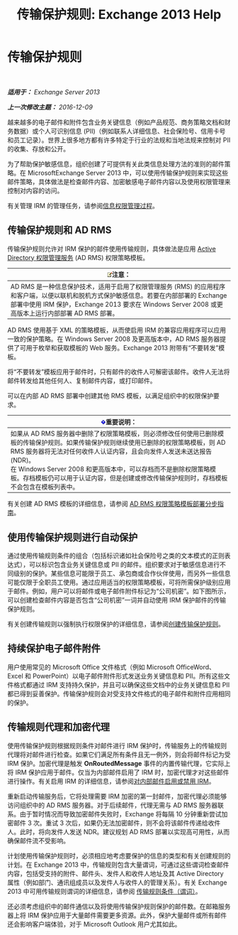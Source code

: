 ﻿---
title: '传输保护规则: Exchange 2013 Help'
TOCTitle: 传输保护规则
ms:assetid: 9bd6d049-165e-4e51-a79f-3b8ff409da55
ms:mtpsurl: https://technet.microsoft.com/zh-cn/library/Dd298166(v=EXCHG.150)
ms:contentKeyID: 50491142
ms.date: 01/11/2018
mtps_version: v=EXCHG.150
ms.translationtype: HT
---

# 传输保护规则

 

_**适用于：** Exchange Server 2013_

_**上一次修改主题：** 2016-12-09_

越来越多的电子邮件和附件包含业务关键信息（例如产品规范、商务策略文档和财务数据）或个人可识别信息 (PII)（例如联系人详细信息、社会保险号、信用卡号和员工记录）。世界上很多地方都有许多特定于行业的法规和当地法规来控制对 PII 的收集、存放和公开。

为了帮助保护敏感信息，组织创建了可提供有关此类信息处理方法的准则的邮件策略。在 MicrosoftExchange Server 2013 中，可以使用传输保护规则来实现这些邮件策略，具体做法是检查邮件内容、加密敏感电子邮件内容以及使用权限管理来控制对内容的访问。

有关管理 IRM 的管理任务，请参阅[信息权限管理过程](information-rights-management-procedures-exchange-2013-help.md)。

## 传输保护规则和 AD RMS

传输保护规则允许对 IRM 保护的邮件使用传输规则，具体做法是应用 [Active Directory 权限管理服务](https://go.microsoft.com/fwlink/p/?linkid=129823) (AD RMS) 权限策略模板。

<table>
<thead>
<tr class="header">
<th><img src="images/Bb124558.note(EXCHG.150).gif" title="注意" alt="注意" />注意：</th>
</tr>
</thead>
<tbody>
<tr class="odd">
<td>AD RMS 是一种信息保护技术，适用于启用了权限管理服务 (RMS) 的应用程序和客户端，以便以联机和脱机方式保护敏感信息。若要在内部部署的 Exchange 部署中使用 IRM 保护，Exchange 2013 要求在 Windows Server 2008 或更高版本上运行内部部署 AD RMS 部署。</td>
</tr>
</tbody>
</table>


AD RMS 使用基于 XML 的策略模板，从而使启用 IRM 的兼容应用程序可以应用一致的保护策略。在 Windows Server 2008 及更高版本中，AD RMS 服务器提供了可用于枚举和获取模板的 Web 服务。Exchange 2013 附带有“不要转发”模板。

将“不要转发”模板应用于邮件时，只有邮件的收件人可解密该邮件。收件人无法将邮件转发给其他任何人、复制邮件内容，或打印邮件。

可以在内部 AD RMS 部署中创建其他 RMS 模板，以满足组织中的权限保护要求。

<table>
<thead>
<tr class="header">
<th><img src="images/Bb124558.important(EXCHG.150).gif" title="重要说明" alt="重要说明" />重要说明：</th>
</tr>
</thead>
<tbody>
<tr class="odd">
<td>如果从 AD RMS 服务器中删除了权限策略模板，则必须修改任何使用已删除模板的传输保护规则。如果传输保护规则继续使用已删除的权限策略模板，则 AD RMS 服务器将无法对任何收件人认证内容，且会向发件人发送未送达报告 (NDR)。<br />
在 Windows Server 2008 和更高版本中，可以存档而不是删除权限策略模板。存档模板仍可以用于认证内容，但是创建或修改传输保护规则时，存档模板不会包含在模板列表中。</td>
</tr>
</tbody>
</table>


有关创建 AD RMS 模板的详细信息，请参阅 [AD RMS 权限策略模板部署分步指南](https://go.microsoft.com/fwlink/p/?linkid=136593)。

## 使用传输保护规则进行自动保护

通过使用传输规则条件的组合（包括标识诸如社会保险号之类的文本模式的正则表达式），可以标识包含业务关键信息或 PII 的邮件。组织要求对于敏感信息进行不同级别的保护。某些信息可能限于员工、承包商或合作伙伴使用，而另外一些信息可能仅限于全职员工使用。通过应用适当的权限策略模板，可将所需保护级别应用于邮件。例如，用户可以将邮件或电子邮件附件标记为“公司机密”。如下图所示，可以创建检查邮件内容是否包含“公司机密”一词并自动使用 IRM 保护邮件的传输保护规则。

有关创建传输规则以强制执行权限保护的详细信息，请参阅[创建传输保护规则](create-a-transport-protection-rule-exchange-2013-help.md)。

## 持续保护电子邮件附件

用户使用常见的 Microsoft Office 文件格式（例如 Microsoft OfficeWord、Excel 和 PowerPoint）以电子邮件附件形式发送业务关键信息和 PII。所有这些文件格式都通过 IRM 支持持久保护，并且可以确保这些文档中的业务关键信息和 PII 都已得到妥善保护。传输保护规则会对受支持文件格式的电子邮件和附件应用相同的保护。

## 传输规则代理和加密代理

使用传输保护规则根据规则条件对邮件进行 IRM 保护时，传输服务上的传输规则代理将对邮件进行检查。如果它们满足所有条件且无一例外，则会将邮件标记为受 IRM 保护。加密代理是触发 **OnRoutedMessage** 事件的内置传输代理，它实际上将 IRM 保护应用于邮件。仅当为内部邮件启用了 IRM 时，加密代理才对这些邮件进行操作。有关启用 IRM 的详细信息，请参阅[对内部邮件启用或禁用 IRM](enable-or-disable-irm-for-internal-messages-exchange-2013-help.md)。

重新启动传输服务后，它将处理需要 IRM 加密的第一封邮件，加密代理必须能够访问组织中的 AD RMS 服务器。对于后续邮件，代理无需与 AD RMS 服务器联系。由于暂时情况而导致加密邮件失败时，Exchange 将每隔 10 分钟重新尝试加密邮件 3 次。重试 3 次后，如果仍无法加密邮件，则不会将该邮件传递给收件人。此时，将向发件人发送 NDR。建议规划 AD RMS 部署以实现高可用性，从而确保邮件流不受影响。

计划使用传输保护规则时，必须相应地考虑要保护的信息的类型和有关创建规则的计划。在 Exchange 2013 中，传输规则包含大量谓词，可通过这些谓词检查邮件内容，包括受支持的附件、邮件头、发件人和收件人地址及其 Active Directory 属性（例如部门、通讯组成员以及发件人与收件人的管理关系）。有关 Exchange 2013 中可用传输规则谓词的详细信息，请参阅 [传输规则条件（谓词）](mail-flow-rule-conditions-and-exceptions-predicates-in-exchange-2013-exchange-2013-help.md)。

还必须考虑组织中的邮件通信以及将使用传输保护规则保护的邮件数。在邮箱服务器上将 IRM 保护应用于大量邮件需要更多资源。此外，保护大量邮件或所有邮件还会影响客户端体验，对于 Microsoft Outlook 用户尤其如此。

